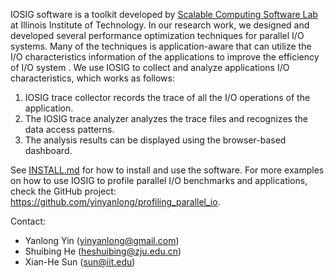 IOSIG software is a toolkit developed by [Scalable Computing Software Lab](http://www.cs.iit.edu/~scs) at
Illinois Institute of Technology. In our research work, we designed and
developed several performance optimization techniques for parallel I/O systems.
Many of the techniques is application-aware that can utilize the I/O
characteristics information of the applications to improve the efficiency of
I/O system . We use IOSIG to collect and analyze applications I/O
characteristics, which works as follows: 

1. IOSIG trace collector records the trace of all the I/O operations of the
application.  
2. The IOSIG trace analyzer analyzes the trace files and recognizes the data
access patterns.
3. The analysis results can be displayed using the browser-based dashboard.

See [INSTALL.md](https://github.com/yinyanlong/iosig/blob/master/INSTALL.md) for how to install and use the software. For more examples on how to use IOSIG to profile parallel I/O benchmarks and applications, check the GitHub project: https://github.com/yinyanlong/profiling_parallel_io.

Contact:

- Yanlong Yin (yinyanlong@gmail.com)
- Shuibing He (heshuibing@zju.edu.cn)
- Xian-He Sun (sun@iit.edu)


